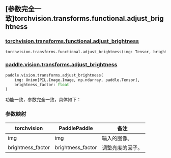 ## [参数完全一致]torchvision.transforms.functional.adjust_brightness

### [torchvision.transforms.functional.adjust_brightness](https://pytorch.org/vision/main/generated/torchvision.transforms.functional.adjust_brightness.html)

```python
torchvision.transforms.functional.adjust_brightness(img: Tensor, brightness_factor: float)
```

### [paddle.vision.transforms.adjust_brightness](https://www.paddlepaddle.org.cn/documentation/docs/zh/develop/api/paddle/vision/transforms/adjust_brightness_cn.html)

```python
paddle.vision.transforms.adjust_brightness(
    img: Union[PIL.Image.Image, np.ndarray, paddle.Tensor],
    brightness_factor: float
)
```

功能一致，参数完全一致，具体如下：

### 参数映射

| torchvision           | PaddlePaddle      | 备注                  |
| --------------------- | ----------------- | --------------------- |
| img                   | img               | 输入的图像。           |
| brightness_factor     | brightness_factor | 调整亮度的因子。       |
